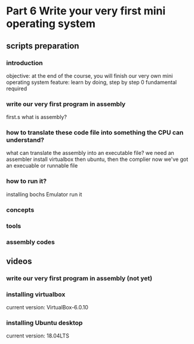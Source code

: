 # Part 6 Write your very first mini operating system

## scripts preparation
### introduction

objective: at the end of the course, you will finish our very own mini operating system
feature: learn by doing, step by step
0 fundamental required

### write our very first program in assembly
first.s
what is assembly?

### how to translate these code file into something the CPU can understand?
what can translate the assembly into an executable file?
we need an assembler
install virtualbox then ubuntu, then the complier
now we've got an execuable or runnable file

### how to run it?
installing bochs Emulator
run it

### concepts
### tools
### assembly codes

## videos

### write our very first program in assembly (not yet)

### installing virtualbox
current version: VirtualBox-6.0.10
### installing Ubuntu desktop
current version: 18.04LTS



